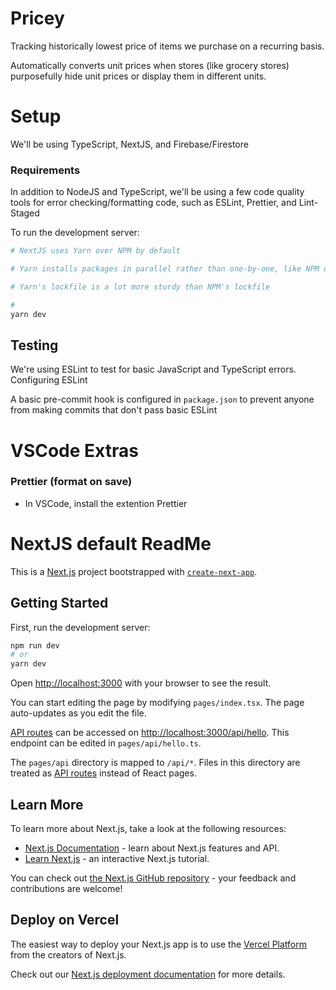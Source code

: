 # Pricey

Tracking historically lowest price of items we purchase on a recurring basis. 

Automatically converts unit prices when stores (like grocery stores) purposefully hide unit prices or display them in different units.

# Setup

We'll be using TypeScript, NextJS, and Firebase/Firestore


### Requirements
In addition to NodeJS and TypeScript, we'll be using a few code quality tools for error checking/formatting code, such as ESLint, Prettier, and Lint-Staged



To run the development server:

```zsh
# NextJS uses Yarn over NPM by default

# Yarn installs packages in parallel rather than one-by-one, like NPM does

# Yarn's lockfile is a lot more sturdy than NPM's lockfile

# 
yarn dev
```

## Testing

We're using ESLint to test for basic JavaScript and TypeScript errors. Configuring ESLint



A basic pre-commit hook is configured in ```package.json``` to prevent anyone from making commits that don't pass basic ESLint

# 

# VSCode Extras

### Prettier (format on save)

* In VSCode, install the extention Prettier

# NextJS default ReadMe

This is a [Next.js](https://nextjs.org/) project bootstrapped with [`create-next-app`](https://github.com/vercel/next.js/tree/canary/packages/create-next-app).

## Getting Started

First, run the development server:

```bash
npm run dev
# or
yarn dev
```

Open [http://localhost:3000](http://localhost:3000) with your browser to see the result.

You can start editing the page by modifying `pages/index.tsx`. The page auto-updates as you edit the file.

[API routes](https://nextjs.org/docs/api-routes/introduction) can be accessed on [http://localhost:3000/api/hello](http://localhost:3000/api/hello). This endpoint can be edited in `pages/api/hello.ts`.

The `pages/api` directory is mapped to `/api/*`. Files in this directory are treated as [API routes](https://nextjs.org/docs/api-routes/introduction) instead of React pages.

## Learn More

To learn more about Next.js, take a look at the following resources:

- [Next.js Documentation](https://nextjs.org/docs) - learn about Next.js features and API.
- [Learn Next.js](https://nextjs.org/learn) - an interactive Next.js tutorial.

You can check out [the Next.js GitHub repository](https://github.com/vercel/next.js/) - your feedback and contributions are welcome!

## Deploy on Vercel

The easiest way to deploy your Next.js app is to use the [Vercel Platform](https://vercel.com/new?utm_medium=default-template&filter=next.js&utm_source=create-next-app&utm_campaign=create-next-app-readme) from the creators of Next.js.

Check out our [Next.js deployment documentation](https://nextjs.org/docs/deployment) for more details.
